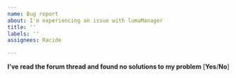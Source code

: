 ```yaml
---
name: Bug report
about: I'm experiencing an issue with lumaManager
title: ''
labels: ''
assignees: Racide

---
```


**I've read the forum thread and found no solutions to my problem** [**Yes**/**No**]
